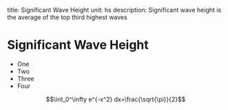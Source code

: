 title: Significant Wave Height
unit: hs
description: Significant wave height is the average of the top third highest waves

# Significant Wave Height

- One
- Two
- Three
- Four

$$\int_0^\infty e^{-x^2} dx=\frac{\sqrt{\pi}}{2}$$
